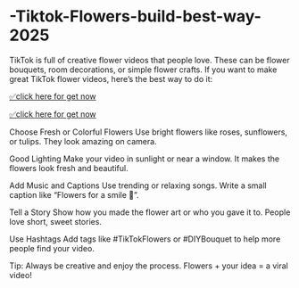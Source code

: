 # -Tiktok-Flowers-build-best-way-2025


TikTok is full of creative flower videos that people love. These can be flower bouquets, room decorations, or simple flower crafts. If you want to make great TikTok flower videos, here’s the best way to do it:


[✅️click here for get now](file:///C:/Users/user/Downloads/Tiktok.html)

[✅️click here for get now](file:///C:/Users/user/Downloads/Tiktok.html)


Choose Fresh or Colorful Flowers
Use bright flowers like roses, sunflowers, or tulips. They look amazing on camera.

Good Lighting
Make your video in sunlight or near a window. It makes the flowers look fresh and beautiful.

Add Music and Captions
Use trending or relaxing songs. Write a small caption like “Flowers for a smile 🌸”.

Tell a Story
Show how you made the flower art or who you gave it to. People love short, sweet stories.

Use Hashtags
Add tags like #TikTokFlowers or #DIYBouquet to help more people find your video.

Tip: Always be creative and enjoy the process. Flowers + your idea = a viral video!

